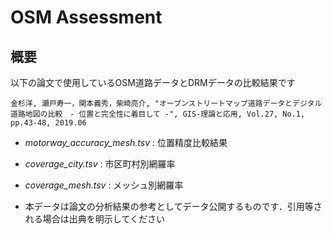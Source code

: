# OSM Assessment

## 概要
以下の論文で使用しているOSM道路データとDRMデータの比較結果です  
```
金杉洋, 瀬戸寿一，関本義秀，柴崎亮介, "オープンストリートマップ道路データとデジタル道路地図の比較　- 位置と完全性に着目して -", GIS-理論と応用, Vol.27, No.1, pp.43-48, 2019.06
```

- *motorway_accuracy_mesh.tsv* : 位置精度比較結果
- *coverage_city.tsv* : 市区町村別網羅率
- *coverage_mesh.tsv* : メッシュ別網羅率

- 本データは論文の分析結果の参考としてデータ公開するものです．引用等される場合は出典を明示してください

